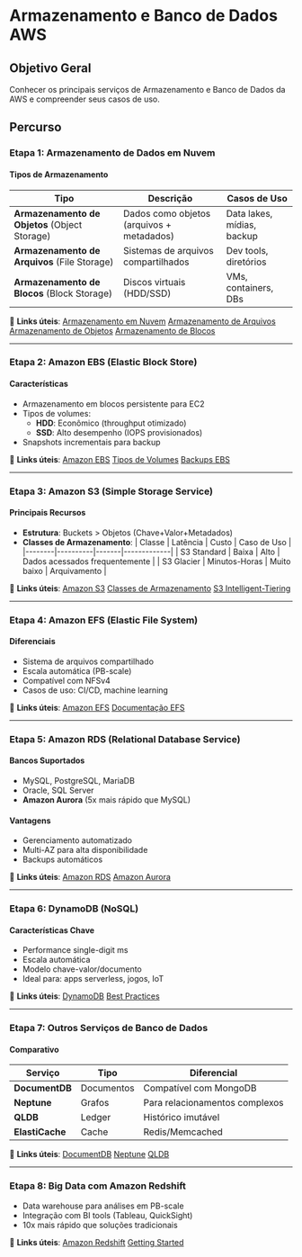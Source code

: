 # Armazenamento e Banco de Dados AWS

## Objetivo Geral

Conhecer os principais serviços de Armazenamento e Banco de Dados da AWS e compreender seus casos de uso.

## Percurso

### Etapa 1: Armazenamento de Dados em Nuvem

#### Tipos de Armazenamento

| Tipo                                          | Descrição                                 | Casos de Uso               |
| --------------------------------------------- | ----------------------------------------- | -------------------------- |
| **Armazenamento de Objetos** (Object Storage) | Dados como objetos (arquivos + metadados) | Data lakes, mídias, backup |
| **Armazenamento de Arquivos** (File Storage)  | Sistemas de arquivos compartilhados       | Dev tools, diretórios      |
| **Armazenamento de Blocos** (Block Storage)   | Discos virtuais (HDD/SSD)                 | VMs, containers, DBs       |

🔗 **Links úteis**:
[Armazenamento em Nuvem](https://aws.amazon.com/storage/)
[Armazenamento de Arquivos](https://aws.amazon.com/pt/efs/)
[Armazenamento de Objetos](https://aws.amazon.com/s3/)
[Armazenamento de Blocos](https://aws.amazon.com/ebs/)

---

### Etapa 2: Amazon EBS (Elastic Block Store)

#### Características

- Armazenamento em blocos persistente para EC2
- Tipos de volumes:
  - **HDD**: Econômico (throughput otimizado)
  - **SSD**: Alto desempenho (IOPS provisionados)
- Snapshots incrementais para backup

🔗 **Links úteis**:
[Amazon EBS](https://aws.amazon.com/ebs/)
[Tipos de Volumes](https://aws.amazon.com/ebs/volume-types/)
[Backups EBS](https://docs.aws.amazon.com/AWSEC2/latest/UserGuide/EBSSnapshots.html)

---

### Etapa 3: Amazon S3 (Simple Storage Service)

#### Principais Recursos

- **Estrutura**: Buckets > Objetos (Chave+Valor+Metadados)
- **Classes de Armazenamento**:
  | Classe | Latência | Custo | Caso de Uso |
  |--------|----------|-------|-------------|
  | S3 Standard | Baixa | Alto | Dados acessados frequentemente |
  | S3 Glacier | Minutos-Horas | Muito baixo | Arquivamento |

🔗 **Links úteis**:
[Amazon S3](https://aws.amazon.com/s3/)
[Classes de Armazenamento](https://aws.amazon.com/s3/storage-classes/)
[S3 Intelligent-Tiering](https://aws.amazon.com/s3/storage-classes/intelligent-tiering/)

---

### Etapa 4: Amazon EFS (Elastic File System)

#### Diferenciais

- Sistema de arquivos compartilhado
- Escala automática (PB-scale)
- Compatível com NFSv4
- Casos de uso: CI/CD, machine learning

🔗 **Links úteis**:
[Amazon EFS](https://aws.amazon.com/efs/)
[Documentação EFS](https://docs.aws.amazon.com/efs/)

---

### Etapa 5: Amazon RDS (Relational Database Service)

#### Bancos Suportados

- MySQL, PostgreSQL, MariaDB
- Oracle, SQL Server
- **Amazon Aurora** (5x mais rápido que MySQL)

#### Vantagens

- Gerenciamento automatizado
- Multi-AZ para alta disponibilidade
- Backups automáticos

🔗 **Links úteis**:
[Amazon RDS](https://aws.amazon.com/rds/)
[Amazon Aurora](https://aws.amazon.com/rds/aurora/)

---

### Etapa 6: DynamoDB (NoSQL)

#### Características Chave

- Performance single-digit ms
- Escala automática
- Modelo chave-valor/documento
- Ideal para: apps serverless, jogos, IoT

🔗 **Links úteis**:
[DynamoDB](https://aws.amazon.com/dynamodb/)
[Best Practices](https://docs.aws.amazon.com/amazondynamodb/latest/developerguide/best-practices.html)

---

### Etapa 7: Outros Serviços de Banco de Dados

#### Comparativo

| Serviço         | Tipo       | Diferencial                    |
| --------------- | ---------- | ------------------------------ |
| **DocumentDB**  | Documentos | Compatível com MongoDB         |
| **Neptune**     | Grafos     | Para relacionamentos complexos |
| **QLDB**        | Ledger     | Histórico imutável             |
| **ElastiCache** | Cache      | Redis/Memcached                |

🔗 **Links úteis**:
[DocumentDB](https://aws.amazon.com/documentdb/)
[Neptune](https://aws.amazon.com/neptune/)
[QLDB](https://aws.amazon.com/qldb/)

---

### Etapa 8: Big Data com Amazon Redshift

- Data warehouse para análises em PB-scale
- Integração com BI tools (Tableau, QuickSight)
- 10x mais rápido que soluções tradicionais

🔗 **Links úteis**:
[Amazon Redshift](https://aws.amazon.com/redshift/)
[Getting Started](https://docs.aws.amazon.com/redshift/latest/gsg/)
